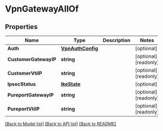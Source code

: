 # VpnGatewayAllOf

## Properties

Name | Type | Description | Notes
------------ | ------------- | ------------- | -------------
**Auth** | [**VpnAuthConfig**](VPNAuthConfig.md) |  | [optional] 
**CustomerGatewayIP** | **string** |  | [optional] [readonly] 
**CustomerVtiIP** | **string** |  | [optional] [readonly] 
**IpsecStatus** | [**IkeState**](IKEState.md) |  | [optional] 
**PureportGatewayIP** | **string** |  | [optional] [readonly] 
**PureportVtiIP** | **string** |  | [optional] [readonly] 

[[Back to Model list]](../README.md#documentation-for-models) [[Back to API list]](../README.md#documentation-for-api-endpoints) [[Back to README]](../README.md)


